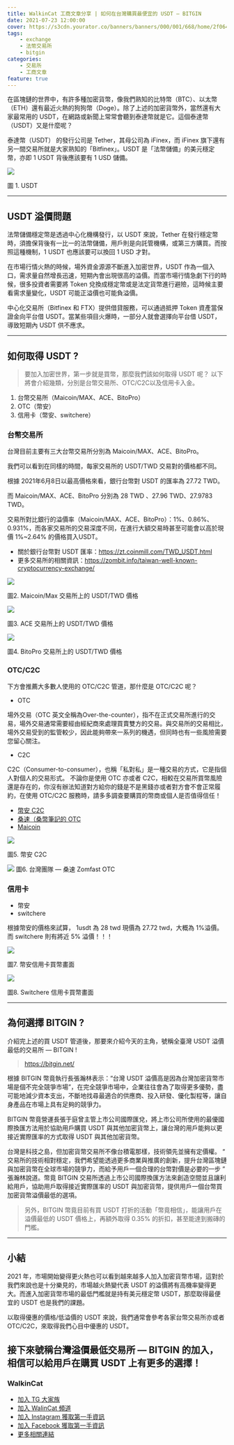```yaml
---
title: WalkinCat 工商文章分享 | 如何在台灣購買最便宜的 USDT — BITGIN
date: 2021-07-23 12:00:00
cover: https://s3cdn.yourator.co/banners/banners/000/001/668/home/2f064fbdb938ac74ebae36a2051b0f5f537344e1.png
tags:
    - exchange
    - 法幣交易所
    - bitgin
categories:
    - 交易所
    - 工商文章
feature: true
---
```

在區塊鏈的世界中，有許多種加密貨幣，像我們熟知的比特幣（BTC）、以太幣（ETH）還有最近火熱的狗狗幣（Doge）。除了上述的加密貨幣外，當然還有大家最常用的 USDT，在網路或新聞上常常會聽到泰達幣就是它。這個泰達幣（USDT）又是什麼呢？

泰達幣（USDT） 的發行公司是 Tether，其母公司為 iFinex，而 iFinex 旗下還有另一間交易所就是大家熟知的「Bitfinex」。USDT 是「法幣儲備」的美元穩定幣，亦即 1 USDT 背後應該要有 1 USD 儲備。

![](https://miro.medium.com/max/1400/0*r8R8LVjMQxK-jlG0)

圖 1. USDT

---

## USDT 溢價問題
法幣儲備穩定幣是透過中心化機構發行，以 USDT 來說，Tether 在發行穩定幣時，須擔保背後有一比一的法幣儲備，用戶則是向託管機構，或第三方購買。而按照這種機制，1 USDT 也應該要可以換回 1 USD 才對。

在市場行情火熱的時候，場外資金源源不斷進入加密世界，USDT 作為一個入口，需求量自然增長迅速，短期內會出現很高的溢價。而當市場行情急劇下行的時候，很多投資者需要將 Token 兌換成穩定幣或是法定貨幣進行避險，這時候主要看需求量變化，USDT 可能正溢價也可能負溢價。

中心化交易所（Bitfinex 和 FTX）提供借貸服務，可以通過抵押 Token 資產當保證金向平台借 USDT。當某些項目火爆時，一部分人就會選擇向平台借 USDT，導致短期內 USDT 供不應求。

--- 

## 如何取得 USDT ?
> 要加入加密世界，第一步就是買幣，那麼我們該如何取得 USDT 呢？
> 以下將會介紹幾類，分別是台幣交易所、OTC/C2C以及信用卡入金。

1. 台幣交易所（Maicoin/MAX、ACE、BitoPro）
2. OTC（幣安）
3. 信用卡（幣安、switchere）

### 台幣交易所
台灣目前主要有三大台幣交易所分別為 Maicoin/MAX、ACE、BitoPro。

我們可以看到在同樣的時間，每家交易所的 USDT/TWD 交易對的價格都不同。

根據 2021年6月8日以最高價格來看，銀行台幣對 USDT 的匯率為 27.72 TWD。

而 Maicoin/MAX、ACE、BitoPro 分別為 28 TWD 、27.96 TWD、27.9783 TWD。

交易所對比銀行的溢價率（Maicoin/MAX、ACE、BitoPro）：1%、0.86%、0.931%，而各家交易所的交易深度不同，在進行大額交易時甚至可能會以高於現價 1%~2.64% 的價格買入USDT。

- 關於銀行台幣對 USDT 匯率：https://zt.coinmill.com/TWD_USDT.html
- 更多交易所的相關資訊：https://zombit.info/taiwan-well-known-cryptocurrency-exchange/

![](https://miro.medium.com/max/1400/0*ww0YTDrGt2Be62S5)

圖2. Maicoin/Max 交易所上的 USDT/TWD 價格

![](https://miro.medium.com/max/4800/0*PudUZknrQEKhE3Om)

圖3. ACE 交易所上的 USDT/TWD 價格

![](https://miro.medium.com/max/4800/0*wXuaCIm81SeF23Nz)

圖4. BitoPro 交易所上的 USDT/TWD 價格

### OTC/C2C
下方會推薦大多數人使用的 OTC/C2C 管道，那什麼是 OTC/C2C 呢？

- OTC

場外交易（OTC 英文全稱為Over-the-counter），指不在正式交易所進行的交易，場外交易通常需要經由經紀商來處理買賣雙方的交易。與交易所的交易相比，場外交易受到的監管較少，因此能夠帶來一系列的機遇，但同時也有一些風險需要您留心關注。

- C2C

C2C（Consumer-to-consumer），也稱「私對私」是一種交易的方式，它是指個人對個人的交易形式。
不論你是使用 OTC 亦或者 C2C，相較在交易所買幣風險還是存在的，你沒有辦法知道對方給你的錢是不是黑錢亦或者對方會不會正常履約，在使用 OTC/C2C 服務時，請多多調查要購買的幣商或個人是否值得信任！

- [幣安 C2C](https://c2c.binance.com/zh-TW)
- [桑速（桑幣筆記的 OTC](https://zombit.pse.is/3gur6b)
- [Maicoin](https://otc-zh.maicoin.com/)

![](https://miro.medium.com/max/4800/0*rhgaCNC1r5DrDYn1)

圖5. 幣安 C2C

![](https://miro.medium.com/max/594/0*lnvPbFOi6cpgzFBJ)
圖6. 台灣團隊 — 桑速 Zomfast OTC

### 信用卡
- 幣安
- switchere

根據幣安的價格來試算， 1usdt 為 28 twd 現價為 27.72 twd，大概為 1%溢價。而 switchere 則有將近 5% 溢價！！！

![](https://miro.medium.com/max/962/0*VOtv2yz_EQZ6DgMb)

圖7. 幣安信用卡買幣畫面

![](https://miro.medium.com/max/1400/0*H-FdAGbKv-4wiNFz)

圖8. Switchere 信用卡買幣畫面

---

## 為何選擇 BITGIN ?
介紹完上述的買 USDT 管道後，那要來介紹今天的主角，號稱全臺灣 USDT 溢價最低的交易所 — BITGIN !

> https://bitgin.net/

根據 BITGIN 幣竟執行長張瀚林表示：“台灣 USDT 溢價高是因為台灣加密貨幣市場是個不完全競爭市場”，在完全競爭市場中，企業往往會為了取得更多優勢，盡可能地減少資本支出，不斷地找尋最適合的供應商、投入研發、優化製程等，讓自身產品在市場上具有足夠的競爭力。

BITGIN 幣竟營運長張于庭曾主管上市公司國際匯兌，將上市公司所使用的最優國際換匯方法用於協助用戶購買 USDT 與其他加密貨幣上，讓台灣的用戶能夠以更接近實際匯率的方式取得 USDT 與其他加密貨幣。

台灣是科技之島，但加密貨幣交易所不像台積電那樣，技術領先並擁有定價權。 “ 交易所的技術相對穩定，我們希望能透過更多商業與推廣的創新，提升台灣區塊鏈與加密貨幣在全球市場的競爭力，而給予用戶一個合理的台幣對價是必要的一步 ” 張瀚林說道。幣竟 BITGIN 交易所透過上市公司國際換匯方法來創造空間並且讓利給用戶，協助用戶取得接近實際匯率的 USDT 與加密貨幣，提供用戶一個台幣買加密貨幣溢價最低的選項。

> 另外，BITGIN 幣竟目前有買 USDT 打折的活動「幣竟相信」，能讓用戶在溢價最低的 USDT 價格上，再額外取得 0.35% 的折扣，甚至能達到搬磚的門檻。

---

## 小結

2021 年，市場開始變得更火熱也可以看到越來越多人加入加密貨幣市場，這對於我們來說也是十分樂見的，市場越火熱變代表 USDT 的溢價將有高機率變得更大。而進入加密貨幣市場的最低門檻就是持有美元穩定幣 USDT，那麼取得最便宜的 USDT 也是我們的課題。

以取得優惠的價格/低溢價的 USDT 來說，我們通常會參考各家台幣交易所亦或者 OTC/C2C，來取得我們心目中優惠的 USDT。

接下來號稱台灣溢價最低交易所 — BITGIN 的加入，相信可以給用戶在購買 USDT 上有更多的選擇！
---
### WalkinCat
- [加入 TG 大家族](https://t.me/walkincat)
- [加入 WalinCat 頻道](https://t.me/walkincat2020)
- [加入 Instagram 獲取第一手資訊](https://bit.ly/2TgZ6ou)
- [加入 Facebook 獲取第一手資訊](https://bit.ly/3xMmPMd)
- [更多相關連結](https://linktr.ee/walkincat)